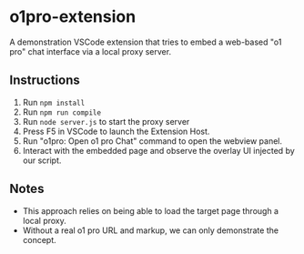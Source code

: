 # o1pro-extension
A demonstration VSCode extension that tries to embed a web-based "o1 pro" chat interface via a local proxy server.

## Instructions
1. Run `npm install`
2. Run `npm run compile`
3. Run `node server.js` to start the proxy server
4. Press F5 in VSCode to launch the Extension Host.
5. Run "o1pro: Open o1 pro Chat" command to open the webview panel.
6. Interact with the embedded page and observe the overlay UI injected by our script.

## Notes
- This approach relies on being able to load the target page through a local proxy.
- Without a real o1 pro URL and markup, we can only demonstrate the concept.